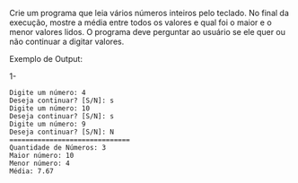 Crie um programa que leia vários números inteiros pelo teclado. No final da execução, mostre a média entre todos os valores e qual foi o maior e o menor valores lidos. O programa deve perguntar ao usuário se ele quer ou não continuar a digitar valores.

Exemplo de Output:

1-
~~~
Digite um número: 4
Deseja continuar? [S/N]: s
Digite um número: 10
Deseja continuar? [S/N]: s
Digite um número: 9
Deseja continuar? [S/N]: N
==============================
Quantidade de Números: 3
Maior número: 10
Menor número: 4
Média: 7.67
~~~
